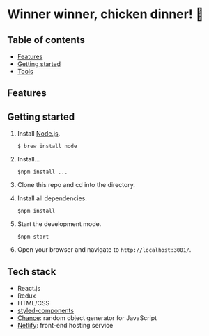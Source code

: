 Winner winner, chicken dinner! 🐓
========================

## Table of contents
* [Features](#features)
* [Getting started](#getting-started)
* [Tools](#tools)

<a name="features"/>

## Features

<a name="getting-started"/>

## Getting started
1. Install [Node.js](https://www.npmjs.com/get-npm).

    ```$ brew install node```
2. Install...

    ```$npm install ...```
    
3. Clone this repo and cd into the directory.
4. Install all dependencies.

    ```$npm install```

5. Start the development mode.

    ```$npm start```
    
6. Open your browser and navigate to `http://localhost:3001/`.

<a name="tech-stack"/>

## Tech stack
* React.js
* Redux
* HTML/CSS
* [styled-components](https://styled-components.com)
* [Chance](https://chancejs.com/index.html): random object generator for JavaScript
* [Netlify](https://www.netlify.com): front-end hosting service 
